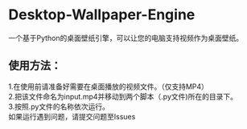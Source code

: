 # Desktop-Wallpaper-Engine
一个基于Python的桌面壁纸引擎，可以让您的电脑支持视频作为桌面壁纸。<br>
<h2>使用方法：</h2>
1.在使用前请准备好需要在桌面播放的视频文件。（仅支持MP4）<br>
2.把该文件命名为input.mp4并移动到两个脚本（.py文件)所在的目录下。<br>
3.按照.py文件的名称依次运行。<br>
如果运行遇到问题，请提交问题至Issues<br>
